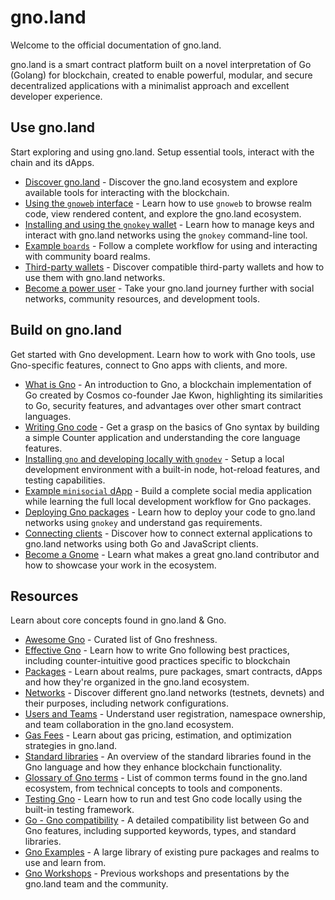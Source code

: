 # gno.land

Welcome to the official documentation of gno.land.

gno.land is a smart contract platform built on a novel interpretation of Go
(Golang) for blockchain, created to enable powerful, modular, and secure
decentralized applications with a minimalist approach and excellent developer
experience.

## Use gno.land

Start exploring and using gno.land. Setup essential tools, interact with the
chain and its dApps. 

- [Discover gno.land](users/discover-gnoland.md) - Discover the gno.land ecosystem and explore available tools for interacting with the blockchain.
- [Using the `gnoweb` interface](users/explore-with-gnoweb.md) - Learn how to use `gnoweb` to browse realm code, view rendered content, and explore the gno.land ecosystem.
- [Installing and using the `gnokey` wallet](users/interact-with-gnokey.md) - Learn how to manage keys and interact with gno.land networks using the `gnokey` command-line tool.
- [Example `boards`](users/example-boards.md) - Follow a complete workflow for using and interacting with community board realms.
- [Third-party wallets](users/third-party-wallets.md) - Discover compatible third-party wallets and how to use them with gno.land networks.
- [Become a power user](users/power-users.md) - Take your gno.land journey further with social networks, community resources, and development tools.

## Build on gno.land

Get started with Gno development. Learn how to work with Gno tools, use
Gno-specific features, connect to Gno apps with clients, and more. 

- [What is Gno](builders/what-is-gnolang.md) - An introduction to Gno, a blockchain implementation of Go created by Cosmos co-founder Jae Kwon, highlighting its similarities to Go, security features, and advantages over other smart contract languages.
- [Writing Gno code](builders/anatomy-of-a-gno-package.md) - Get a grasp on the basics of Gno syntax by building a simple Counter application and understanding the core language features.
- [Installing `gno` and developing locally with `gnodev`](builders/local-dev-with-gnodev.md) - Setup a local development environment with a built-in node, hot-reload features, and testing capabilities.
- [Example `minisocial` dApp](builders/example-minisocial-dapp.md) - Build a complete social media application while learning the full local development workflow for Gno packages.
- [Deploying Gno packages](builders/deploy-packages.md) - Learn how to deploy your code to gno.land networks using `gnokey` and understand gas requirements.
- [Connecting clients](builders/connect-clients-and-apps.md) - Discover how to connect external applications to gno.land networks using both Go and JavaScript clients.
- [Become a Gnome](builders/become-a-gnome.md) - Learn what makes a great gno.land contributor and how to showcase your work in the ecosystem.

## Resources

Learn about core concepts found in gno.land & Gno.

- [Awesome Gno](resources/awesome-gno.md) - Curated list of Gno freshness.
- [Effective Gno](resources/effective-gno.md) - Learn how to write Gno following best practices, including counter-intuitive good practices specific to blockchain
- [Packages](resources/gno-packages.md) - Learn about realms, pure packages, smart contracts, dApps and how they're organized in the gno.land ecosystem.
- [Networks](resources/gnoland-networks.md) - Discover different gno.land networks (testnets, devnets) and their purposes, including network configurations.
- [Users and Teams](resources/users-and-teams.md) - Understand user registration, namespace ownership, and team collaboration in the gno.land ecosystem.
- [Gas Fees](resources/gas-fees.md) - Learn about gas pricing, estimation, and optimization strategies in gno.land.
- [Standard libraries](resources/gno-stdlibs.md) - An overview of the standard libraries found in the Gno language and how they enhance blockchain functionality.
- [Glossary of Gno terms](resources/glossary.md) - List of common terms found in the gno.land ecosystem, from technical concepts to tools and components.
- [Testing Gno](resources/gno-testing.md) - Learn how to run and test Gno code locally using the built-in testing framework.
- [Go - Gno compatibility](resources/go-gno-compatibility.md) - A detailed compatibility list between Go and Gno features, including supported keywords, types, and standard libraries.
- [Gno Examples](https://github.com/gnolang/gno/tree/master/examples) - A large library of existing pure packages and realms to use and learn from.
- [Gno Workshops](https://github.com/gnolang/workshops) - Previous workshops and presentations by the gno.land team and the community.
